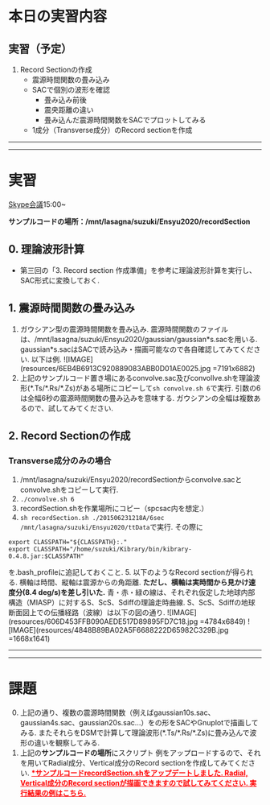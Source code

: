 # 本日の実習内容
## 実習（予定）
1. Record Sectionの作成
    - 震源時間関数の畳み込み
    - SACで個別の波形を確認
      - 畳み込み前後
      - 震央距離の違い
      - 畳み込んだ震源時間関数をSACでプロットしてみる
    - 1成分（Transverse成分）のRecord sectionを作成

---
---

# 実習
[Skype会議](https://join.skype.com/YsHD0ReeJ1xa)15:00~

**サンプルコードの場所：/mnt/lasagna/suzuki/Ensyu2020/recordSection**

## 0. 理論波形計算
- 第三回の「3. Record section 作成準備」を参考に理論波形計算を実行し、SAC形式に変換しておく.

## 1. 震源時間関数の畳み込み
1. ガウシアン型の震源時間関数を畳み込み. 震源時間関数のファイルは、/mnt/lasagna/suzuki/Ensyu2020/gaussian/gaussian\*s.sacを用いる. gaussian\*s.sacはSACで読み込み・描画可能なので各自確認してみてください. 以下は例.
![IMAGE](resources/6EB4B6913C920889083ABB0D01AE0025.jpg =7191x6882)
2. 上記のサンプルコード置き場にあるconvolve.sac及びconvollve.shを理論波形(\*.Ts/\*.Rs/\*.Zs)がある場所にコピーして`sh convolve.sh 6`で実行. 引数の6は全幅6秒の震源時間関数の畳み込みを意味する. ガウシアンの全幅は複数あるので、試してみてください.

## 2. Record Sectionの作成
### Transverse成分のみの場合
1. /mnt/lasagna/suzuki/Ensyu2020/recordSectionからconvolve.sacとconvolve.shをコピーして実行.
2. `./convolve.sh 6`
3. recordSection.shを作業場所にコピー（spcsac内を想定.）
4. `sh recordSection.sh ./201506231218A/6sec /mnt/lasagna/suzuki/Ensyu2020/ttData`で実行.
その際に
```
export CLASSPATH="${CLASSPATH}:."
export CLASSPATH="/home/suzuki/Kibrary/bin/kibrary-0.4.8.jar:$CLASSPATH"
```
を.bash_profileに追記しておくこと.
5. 以下のようなRecord sectionが得られる. 横軸は時間、縦軸は震源からの角距離. **ただし、横軸は実時間から見かけ速度分(8.4 deg/s)を差し引いた.** 青・赤・緑の線は、それぞれ仮定した地球内部構造（MIASP）に対するS、ScS、Sdiffの理論走時曲線. S、ScS、Sdiffの地球断面図上での伝播経路（波線）は以下の図の通り.
![IMAGE](resources/606D453FFB090AEDE517D89895FD7C18.jpg =4784x6849)
![IMAGE](resources/4848B89BA02A5F6688222D65982C329B.jpg =1668x1641)

---
---

# 課題
0. 上記の通り、複数の震源時間関数（例えばgaussian10s.sac、gaussian4s.sac、gaussian20s.sac...）をの形をSACやGnuplotで描画してみる. またそれらをDSMで計算して理論波形(\*.Ts/\*.Rs/\*.Zs)に畳み込んで波形の違いを観察してみる.
1. 上記の**サンプルコードの場所**にスクリプト 例をアップロードするので、それを用いてRadial成分、Vertical成分のRecord sectionを作成してみてください.
**<font color="red"><u>\*サンプルコードrecordSection.shをアップデートしました. Radial, Vertical成分のRecord sectionが描画できますので試してみてください. 実行結果の例はこちら.</font></u>**